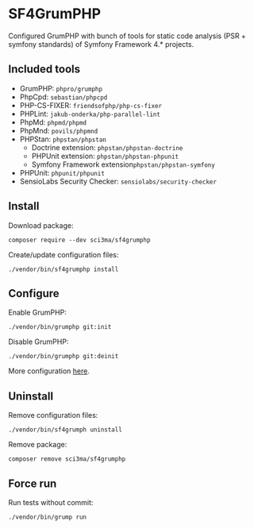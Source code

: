 SF4GrumPHP
==========

Configured GrumPHP with bunch of tools for static code analysis (PSR + symfony standards) of Symfony Framework 4.* projects.

Included tools
--------------

* GrumPHP: `phpro/grumphp`
* PhpCpd: `sebastian/phpcpd`
* PHP-CS-FIXER: `friendsofphp/php-cs-fixer`
* PHPLint: `jakub-onderka/php-parallel-lint`
* PhpMd: `phpmd/phpmd`
* PhpMnd: `povils/phpmnd`
* PHPStan: `phpstan/phpstan`
    * Doctrine extension: `phpstan/phpstan-doctrine`
    * PHPUnit extension: `phpstan/phpstan-phpunit`
    * Symfony Framework extension`phpstan/phpstan-symfony`
* PHPUnit: `phpunit/phpunit`
* SensioLabs Security Checker: `sensiolabs/security-checker`

Install
-----------
Download package:
```
composer require --dev sci3ma/sf4grumphp
```
Create/update configuration files:
```
./vendor/bin/sf4grumphp install
```

Configure
-------------
Enable GrumPHP:
```
./vendor/bin/grumphp git:init
```
Disable GrumPHP:
```
./vendor/bin/grumphp git:deinit
```
More configuration [here][1].

Uninstall
---------
Remove configuration files:
```
./vendor/bin/sf4grumph uninstall
```
Remove package:
```
composer remove sci3ma/sf4grumphp
```

Force run
---------
Run tests without commit:
```
./vendor/bin/grump run
```

[1]: https://github.com/phpro/grumphp/blob/master/doc/commands.md#installation